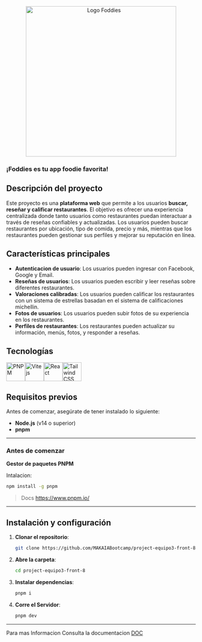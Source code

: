 <div align="center">
  <img src="https://github.com/user-attachments/assets/bea50610-9ad4-4daf-bb5f-83778e821327" alt="Logo Foddies" width="400" />
</div>

### ¡Foddies es tu app foodie favorita!

## Descripción del proyecto
Este proyecto es una **plataforma web** que permite a los usuarios **buscar, reseñar y calificar restaurantes**. El objetivo es ofrecer una experiencia centralizada donde tanto usuarios como restaurantes puedan interactuar a través de reseñas confiables y actualizadas. Los usuarios pueden buscar restaurantes por ubicación, tipo de comida, precio y más, mientras que los restaurantes pueden gestionar sus perfiles y mejorar su reputación en línea.

## Características principales
- **Autenticacion de usuario**: Los usuarios pueden ingresar con Facebook, Google y Email.
- **Reseñas de usuarios**: Los usuarios pueden escribir y leer reseñas sobre diferentes restaurantes.
- **Valoraciones calibradas**: Los usuarios pueden calificar los restaurantes con un sistema de estrellas basadan en el sistema de calificaciones michellin.
- **Fotos de usuarios**: Los usuarios pueden subir fotos de su experiencia en los restaurantes.
- **Perfiles de restaurantes**: Los restaurantes pueden actualizar su información, menús, fotos, y responder a reseñas.

## Tecnologías 

<div style="display: flex; align-items: center; gap:10;">   
  <img src="https://github.com/user-attachments/assets/a46bde0b-f1c8-49d9-9922-296c8068fda1" alt="PNPM" width="50"/>
  <img src="https://github.com/user-attachments/assets/bd4224f4-9ced-42e2-90d5-98bf0a6fe3c9" alt="Vite js" width="50"/> 
  <img src="https://icon.icepanel.io/Technology/svg/React.svg" alt="React" width="50"/> 
  <img src="https://icon.icepanel.io/Technology/svg/Tailwind-CSS.svg" alt="Tailwind CSS" width="50"/> 
</div>



## Requisitos previos
Antes de comenzar, asegúrate de tener instalado lo siguiente:
- **Node.js** (v14 o superior)
- **pnpm**

----

### Antes de comenzar
**Gestor de paquetes PNPM**

Intalacion: 

```bash
npm install -g pnpm
```

> Docs https://www.pnpm.io/

----

## Instalación y configuración

1. **Clonar el repositorio**:
   ```bash
   git clone https://github.com/MAKAIABootcamp/project-equipo3-front-8.git
   ```
2. **Abre la carpeta**:
   ```bash
   cd project-equipo3-front-8
   ```
   
3. **Instalar dependencias**:
   ```bash
   pnpm i 
   ```

4. **Corre el Servidor**:
   ```bash
   pnpm dev 
   ```

----
Para mas Informacion Consulta la documentacion
[DOC](https://github.com/MAKAIABootcamp/project-equipo3-front-8/wiki/1.-Bienvenido-a-Foddies)


